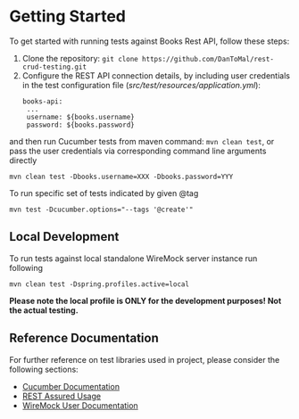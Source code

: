# Getting Started

To get started with running tests against Books Rest API, follow these steps:

1. Clone the repository: `git clone https://github.com/DanToMal/rest-crud-testing.git`
2. Configure the REST API connection details, by including user credentials in the test configuration file (*src/test/resources/application.yml*):
    ```
   books-api:
     ...
     username: ${books.username}
     password: ${books.password}
    ``` 
and then run Cucumber tests from maven command: `mvn clean test`, or pass the user credentials via corresponding command line arguments directly
   ```
   mvn clean test -Dbooks.username=XXX -Dbooks.password=YYY
   ```

To run specific set of tests indicated by given @tag
   ```
   mvn test -Dcucumber.options="--tags '@create'"
   ```
## Local Development
To run tests against local standalone WireMock server instance run following

```
mvn clean test -Dspring.profiles.active=local
```
**Please note the local profile is ONLY for the development purposes! Not the actual testing.**

## Reference Documentation

For further reference on test libraries used in project, please consider the following sections:

* [Cucumber Documentation](https://cucumber.io/docs/cucumber/)
* [REST Assured Usage](https://github.com/rest-assured/rest-assured/wiki/Usage)
* [WireMock User Documentation](https://wiremock.org/docs/)
